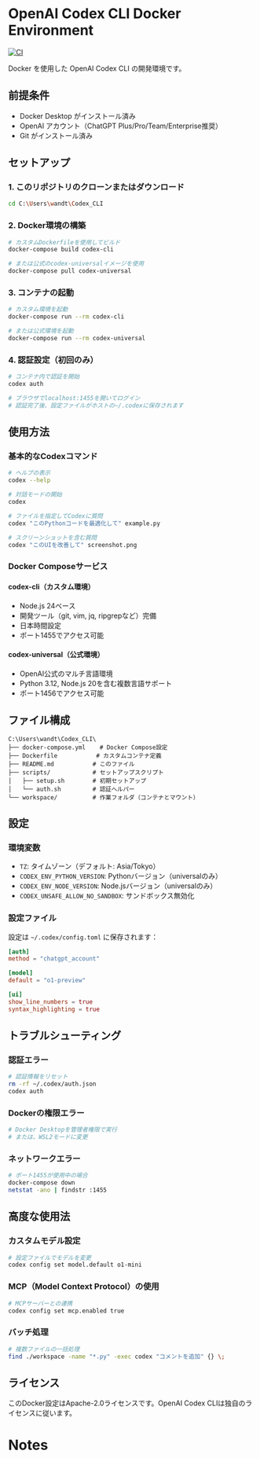 # OpenAI Codex CLI Docker Environment
[![CI](https://github.com/aomizuki0307/codex-cli/actions/workflows/ci.yml/badge.svg?branch=main)](https://github.com/aomizuki0307/codex-cli/actions/workflows/ci.yml)

Docker を使用した OpenAI Codex CLI の開発環境です。

## 前提条件

- Docker Desktop がインストール済み
- OpenAI アカウント（ChatGPT Plus/Pro/Team/Enterprise推奨）
- Git がインストール済み

## セットアップ

### 1. このリポジトリのクローンまたはダウンロード
```bash
cd C:\Users\wandt\Codex_CLI
```

### 2. Docker環境の構築
```bash
# カスタムDockerfileを使用してビルド
docker-compose build codex-cli

# または公式のcodex-universalイメージを使用
docker-compose pull codex-universal
```

### 3. コンテナの起動
```bash
# カスタム環境を起動
docker-compose run --rm codex-cli

# または公式環境を起動
docker-compose run --rm codex-universal
```

### 4. 認証設定（初回のみ）
```bash
# コンテナ内で認証を開始
codex auth

# ブラウザでlocalhost:1455を開いてログイン
# 認証完了後、設定ファイルがホストの~/.codexに保存されます
```

## 使用方法

### 基本的なCodexコマンド
```bash
# ヘルプの表示
codex --help

# 対話モードの開始
codex

# ファイルを指定してCodexに質問
codex "このPythonコードを最適化して" example.py

# スクリーンショットを含む質問
codex "このUIを改善して" screenshot.png
```

### Docker Composeサービス

#### codex-cli（カスタム環境）
- Node.js 24ベース
- 開発ツール（git, vim, jq, ripgrepなど）完備
- 日本時間設定
- ポート1455でアクセス可能

#### codex-universal（公式環境）
- OpenAI公式のマルチ言語環境
- Python 3.12, Node.js 20を含む複数言語サポート
- ポート1456でアクセス可能

## ファイル構成

```
C:\Users\wandt\Codex_CLI\
├── docker-compose.yml    # Docker Compose設定
├── Dockerfile           # カスタムコンテナ定義
├── README.md           # このファイル
├── scripts/            # セットアップスクリプト
│   ├── setup.sh        # 初期セットアップ
│   └── auth.sh         # 認証ヘルパー
└── workspace/          # 作業フォルダ（コンテナとマウント）
```

## 設定

### 環境変数
- `TZ`: タイムゾーン（デフォルト: Asia/Tokyo）
- `CODEX_ENV_PYTHON_VERSION`: Pythonバージョン（universalのみ）
- `CODEX_ENV_NODE_VERSION`: Node.jsバージョン（universalのみ）
- `CODEX_UNSAFE_ALLOW_NO_SANDBOX`: サンドボックス無効化

### 設定ファイル
設定は `~/.codex/config.toml` に保存されます：
```toml
[auth]
method = "chatgpt_account"

[model]
default = "o1-preview"

[ui]
show_line_numbers = true
syntax_highlighting = true
```

## トラブルシューティング

### 認証エラー
```bash
# 認証情報をリセット
rm -rf ~/.codex/auth.json
codex auth
```

### Dockerの権限エラー
```bash
# Docker Desktopを管理者権限で実行
# または、WSL2モードに変更
```

### ネットワークエラー
```bash
# ポート1455が使用中の場合
docker-compose down
netstat -ano | findstr :1455
```

## 高度な使用法

### カスタムモデル設定
```bash
# 設定ファイルでモデルを変更
codex config set model.default o1-mini
```

### MCP（Model Context Protocol）の使用
```bash
# MCPサーバーとの連携
codex config set mcp.enabled true
```

### バッチ処理
```bash
# 複数ファイルの一括処理
find ./workspace -name "*.py" -exec codex "コメントを追加" {} \;
```

## ライセンス

このDocker設定はApache-2.0ライセンスです。OpenAI Codex CLIは独自のライセンスに従います。


# Notes
